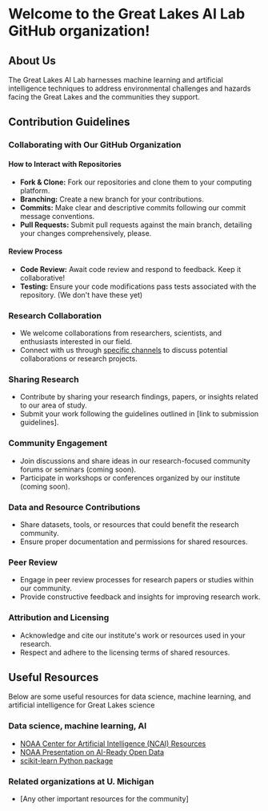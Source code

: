 <!--

**Here are some ideas to get you started:**

🙋‍♀️ A short introduction - what is your organization all about?
🌈 Contribution guidelines - how can the community get involved?
👩‍💻 Useful resources - where can the community find your docs? Is there anything else the community should know?
🍿 Fun facts - what does your team eat for breakfast?
🧙 Remember, you can do mighty things with the power of [Markdown](https://docs.github.com/github/writing-on-github/getting-started-with-writing-and-formatting-on-github/basic-writing-and-formatting-syntax)
-->

# Welcome to the Great Lakes AI Lab GitHub organization!

## About Us
The Great Lakes AI Lab harnesses machine learning and artificial intelligence techniques to address environmental challenges and hazards facing the Great Lakes and the communities they support.

## Contribution Guidelines

### Collaborating with Our GitHub Organization

#### How to Interact with Repositories
- **Fork & Clone:** Fork our repositories and clone them to your computing platform.
- **Branching:** Create a new branch for your contributions.
- **Commits:** Make clear and descriptive commits following our commit message conventions.
- **Pull Requests:** Submit pull requests against the main branch, detailing your changes comprehensively, please.

#### Review Process
- **Code Review:** Await code review and respond to feedback. Keep it collaborative!
- **Testing:** Ensure your code modifications pass tests associated with the repository. (We don't have these yet)

### Research Collaboration
- We welcome collaborations from researchers, scientists, and enthusiasts interested in our field.
- Connect with us through [specific channels](link-to-channels) to discuss potential collaborations or research projects.

### Sharing Research
- Contribute by sharing your research findings, papers, or insights related to our area of study.
- Submit your work following the guidelines outlined in [link to submission guidelines].

### Community Engagement
- Join discussions and share ideas in our research-focused community forums or seminars (coming soon).
- Participate in workshops or conferences organized by our institute (coming soon).

### Data and Resource Contributions
- Share datasets, tools, or resources that could benefit the research community.
- Ensure proper documentation and permissions for shared resources.

### Peer Review
- Engage in peer review processes for research papers or studies within our community.
- Provide constructive feedback and insights for improving research work.

### Attribution and Licensing
- Acknowledge and cite our institute's work or resources used in your research.
- Respect and adhere to the licensing terms of shared resources.


## Useful Resources
Below are some useful resources for data science, machine learning, and artificial intelligence for Great Lakes science

### Data science, machine learning, AI 
- [NOAA Center for Artificial Intelligence (NCAI) Resources](https://www.noaa.gov/noaa-center-for-artificial-intelligence/noaa-center-for-artificial-intelligence/resources)
- [NOAA Presentation on AI-Ready Open Data](https://www.star.nesdis.noaa.gov/star/documents/meetings/2020AI/presentations/202010/20201022_Christensen.pdf)
- [scikit-learn Python package](https://scikit-learn.org/stable/index.html)

### Related organizations at U. Michigan 
- [Any other important resources for the community]


